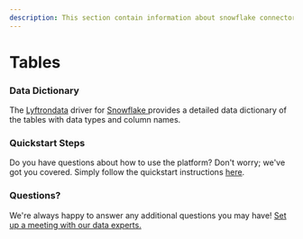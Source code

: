 ```yaml
---
description: This section contain information about snowflake connector tables information
---
```


# Tables

### Data Dictionary

The [Lyftrondata](https://www.lyftrondata.com/) driver for [Snowflake](https://www.lyftrondata.com/integration/data-warehouse/snowflake/)[ ](https://www.lyftrondata.com/integration/snowflake/)provides a detailed data dictionary of the tables with data types and column names.

### Quickstart Steps

Do you have questions about how to use the platform? Don't worry; we've got you covered. Simply follow the quickstart instructions [here](../).

### Questions? <a href="#questions" id="questions"></a>

We're always happy to answer any additional questions you may have! [Set up a meeting with our data experts.](https://www.lyftrondata.com/book-a-meeting/)
